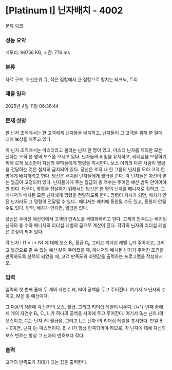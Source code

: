 # [Platinum I] 닌자배치 - 4002 

[문제 링크](https://www.acmicpc.net/problem/4002) 

### 성능 요약

메모리: 99756 KB, 시간: 776 ms

### 분류

자료 구조, 우선순위 큐, 작은 집합에서 큰 집합으로 합치는 테크닉, 트리

### 제출 일자

2025년 4월 11일 06:36:44

### 문제 설명

<p>한 닌자 조직에서는 한 고객에게 닌자들을 배치하고, 닌자들이 그 고객을 위해 한 일에 대해 보상을 해주고 있다. </p>

<p>이 닌자 조직에서는 마스터라고 불리는 닌자 한 명이 있고, 마스터 닌자를 제외한 모든 닌자는 오직 한 명의 보스를 모시고 있다. 닌자들의 비밀을 유지하고, 리더십을 보장하기 위해 오직 보스만이 자신의 부하들에게 명령을 지시한다. 보스 이외의 다른 사람이 명령을 전달하는 것은 철저히 금지되어 있다. 당신은 조직 내 한 그룹의 닌자를 모아 고객 한 명에게 배치하려고 한다. 당신은 배치된 닌자들에게 월급을 준다. 각 닌자들은 자신이 받는 월급이 고정되어 있다. 닌자들에게 주는 월급의 총 액수는 주어진 예산 범위 안이어야만 한다. 더욱이, 명령을 전달하기 위해서는 당신은 한 명의 닌자를 매니저로 정하고, 그 매니저가 배치된 모든 닌자에게 명령을 전달하도록 한다. 명령이 지시가 되면, 배치가 안 된 닌자라도 그 명령이 전달될 수 있다.. 매니저는 배치에 동원될 수도 있고, 동원이 안될 수도 있다. 만약, 배치가 안되면, 월급은 없다.</p>

<p>당신은 주어진 예산안에서 고객의 만족도를 극대화하려고 한다. 고객의 만족도는 배치된 닌자의 총 수와 매니저의 리더십 레벨의 곱으로 계산이 된다. 각각의 닌자의 리더십 레벨은 고정이 되어 있다.</p>

<p>각 닌자 i (1 ≤ i ≤ N) 에 대해 보스 B<sub>i</sub>, 월급 C<sub>i</sub>, 그리고 리더십 레벨 L<sub>i</sub>가 주어지고, 그리고 월급으로 줄 수 있는 예산 M이 주어졌을 때, 매니저와 배치된 닌자가 주어진 조건을 만족하도록 선택이 되었을 때, 고객 만족도의 최댓값을 출력하는 프로그램을 작성하시오. </p>

### 입력 

 <p>입력의 첫 번째 줄에 두 개의 자연수 N, M이 공백을 두고 주어진다. 여기서 N 닌자의 수이고, M은 총 예산이다.</p>

<p>그 다음의 N줄에 각 닌자의 보스, 월급, 그리고 리더십 레벨이 나온다. (i+1)-번째 줄에 세 개의 자연수 B<sub>i</sub>, C<sub>i</sub>, L<sub>i</sub>가 하나의 공백을 사이에 두고 주어진다. 여기서 B<sub>i</sub>는 닌자 i의 보스이고, C<sub>i</sub>는 닌자 i의 월급을, 그리고 L<sub>i</sub>는 닌자 i의 리더십 레벨을 표시한다. 만일 B<sub>i</sub> = 0이면, 닌자 i는 마스터이다. B<sub>i</sub> < i가 항상 만족되어야 하므로, 각 닌자에 대해 자신의 보스 번호는 항상 그 닌자의 번호보다 작다.</p>

### 출력 

 <p>고객의 만족도가 최대가 되는 값을 출력한다.</p>

